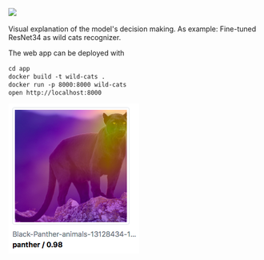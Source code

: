 ![](https://img.shields.io/badge/library-fastai%20v1.0.42-ff69b4.svg)

Visual explanation of the model's decision making. As example: Fine-tuned ResNet34 as wild cats recognizer.

The web app can be deployed with
```
cd app
docker build -t wild-cats .
docker run -p 8000:8000 wild-cats
open http://localhost:8000
```

![](app.png)
